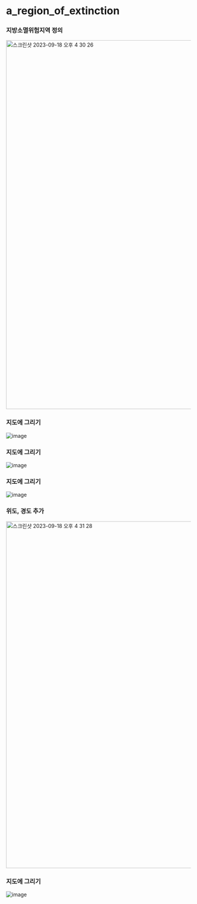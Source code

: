 # a_region_of_extinction

### 지방소멸위험지역 정의 
<img width="1003" alt="스크린샷 2023-09-18 오후 4 30 26" src="https://github.com/purin96/a_region_of_extinction/assets/121744538/e19abc0e-ed8f-4f6b-898b-af279f11ed29">

### 지도에 그리기
![image](https://github.com/purin96/a_region_of_extinction/assets/121744538/cd16009a-0966-442f-8f10-9afbffa02b7b)

### 지도에 그리기
![image](https://github.com/purin96/a_region_of_extinction/assets/121744538/0e07cf1d-cfd6-407d-ba98-f0e26064d7fb)
### 지도에 그리기
![image](https://github.com/purin96/a_region_of_extinction/assets/121744538/6c1d089c-c70c-40e1-af84-bcbf3709c103)
### 위도, 경도 추가
<img width="943" alt="스크린샷 2023-09-18 오후 4 31 28" src="https://github.com/purin96/a_region_of_extinction/assets/121744538/6e60163d-0280-41fd-9a02-52b02fa52059">

### 지도에 그리기
![image](https://github.com/purin96/a_region_of_extinction/assets/121744538/c5f8f068-cc40-48d3-928a-665767926c55)

